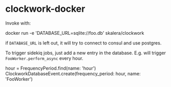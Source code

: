 # clockwork-docker

Invoke with:

  docker run -e 'DATABASE_URL=sqlite://foo.db' skalera/clockwork

if `DATABASE_URL` is left out, it will try to connect to consul and use postgres.

To trigger sidekiq jobs, just add a new entry in the database. E.g. will trigger `FooWorker.perform_async` every
hour.

  hour = FrequencyPeriod.find(name: 'hour')
  ClockworkDatabaseEvent.create(frequency_period: hour, name: 'FooWorker')
